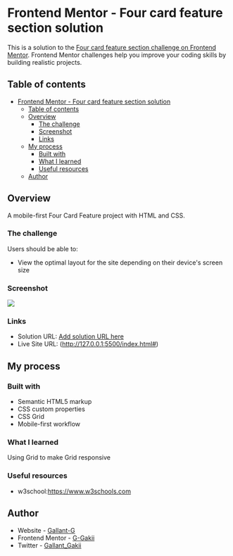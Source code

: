 # Frontend Mentor - Four card feature section solution

This is a solution to the [Four card feature section challenge on Frontend Mentor](https://www.frontendmentor.io/challenges/four-card-feature-section-weK1eFYK). Frontend Mentor challenges help you improve your coding skills by building realistic projects.

## Table of contents

- [Frontend Mentor - Four card feature section solution](#frontend-mentor---four-card-feature-section-solution)
  - [Table of contents](#table-of-contents)
  - [Overview](#overview)
    - [The challenge](#the-challenge)
    - [Screenshot](#screenshot)
    - [Links](#links)
  - [My process](#my-process)
    - [Built with](#built-with)
    - [What I learned](#what-i-learned)
    - [Useful resources](#useful-resources)
  - [Author](#author)

## Overview

A mobile-first Four Card Feature project with HTML and CSS.

### The challenge

Users should be able to:

- View the optimal layout for the site depending on their device's screen size

### Screenshot

![](./screenshot.jpg)

### Links

- Solution URL: [Add solution URL here](https://your-solution-url.com)
- Live Site URL: (http://127.0.0.1:5500/index.html#)

## My process

### Built with

- Semantic HTML5 markup
- CSS custom properties
- CSS Grid
- Mobile-first workflow

### What I learned

Using Grid to make Grid responsive

### Useful resources

- w3school:https://www.w3schools.com

## Author

- Website - [Gallant-G](https://www.your-site.com)
- Frontend Mentor - [G-Gakii](https://www.frontendmentor.io/profile/yourusername)
- Twitter - [Gallant_Gakii](https://www.twitter.com/yourusername)
